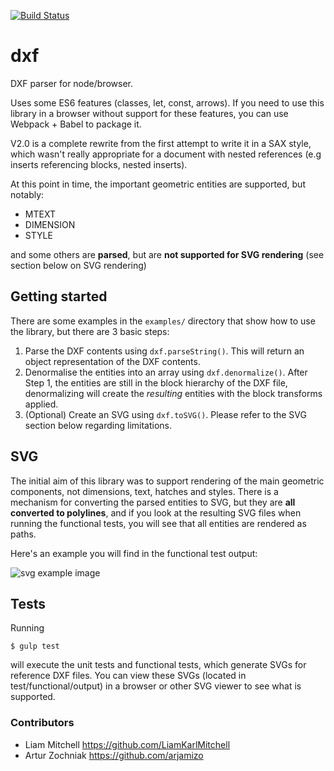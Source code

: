 [![Build Status](https://travis-ci.org/bjnortier/dxf.svg?branch=master)](https://travis-ci.org/bjnortier/dxf)

# dxf

DXF parser for node/browser.

Uses some ES6 features (classes, let, const, arrows). If you need to use this library in a browser without support for these features, you can use Webpack + Babel to package it.

V2.0 is a complete rewrite from the first attempt to write it in a SAX style, which wasn't really appropriate for a document with nested references (e.g inserts referencing blocks, nested inserts).

At this point in time, the important geometric entities are supported, but notably:

 * MTEXT
 * DIMENSION
 * STYLE

and some others are **parsed**, but are **not supported for SVG rendering** (see section below on SVG rendering)


## Getting started

There are some examples in the ```examples/``` directory that show how to use the library, but there are 3 basic steps:

1. Parse the DXF contents using ```dxf.parseString()```. This will return an object representation of the DXF contents.
1. Denormalise the entities into an array using ```dxf.denormalize()```. After Step 1, the entities are still in the block hierarchy of the DXF file, denormalizing will create the *resulting* entities with the block transforms applied.
1. (Optional) Create an SVG using ```dxf.toSVG()```. Please refer to the SVG section below regarding limitations.

## SVG

The initial aim of this library was to support rendering of the main geometric components, not dimensions, text, hatches and styles. There is a mechanism for converting the parsed entities to SVG, but they are **all converted to polylines**, and if you look at the resulting SVG files when running the functional tests, you will see that all entities are rendered as paths.

Here's an example you will find in the functional test output:

![svg example image](https://cloud.githubusercontent.com/assets/57994/17583566/e00f5d78-5fb1-11e6-9030-55686f980e6f.png)

## Tests

Running

```$ gulp test```

will execute the unit tests and functional tests, which generate SVGs for reference DXF files. You can view these SVGs (located in test/functional/output) in a browser or other SVG viewer to see what is supported.

### Contributors

- Liam Mitchell https://github.com/LiamKarlMitchell
- Artur Zochniak https://github.com/arjamizo

